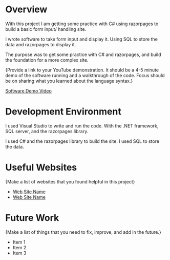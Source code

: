 # Overview

With this project I am getting some practice with C# using razorpages to build a basic form input/ handling site. 

I wrote software to take form input and display it. Using SQL to store the data and razorpages to display it.

The purpose was to get some practice with C# and razorpages, and build the foundation for a more complex site.

{Provide a link to your YouTube demonstration. It should be a 4-5 minute demo of the software running and a walkthrough of the code. Focus should be on sharing what you learned about the language syntax.}

[Software Demo Video](http://youtube.link.goes.here)

# Development Environment

I used Visual Studio to write and run the code. With the .NET framework, SQL server, and the razorpages library.

I used C# and the razorpages library to build the site. I used SQL to store the data.

# Useful Websites

{Make a list of websites that you found helpful in this project}

- [Web Site Name](http://url.link.goes.here)
- [Web Site Name](http://url.link.goes.here)

# Future Work

{Make a list of things that you need to fix, improve, and add in the future.}

- Item 1
- Item 2
- Item 3
